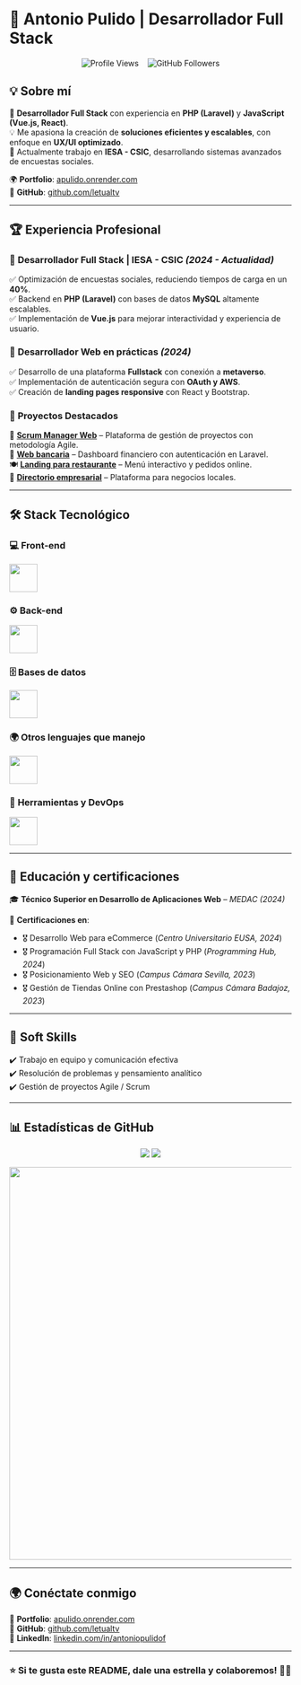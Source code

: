 # 🚀 Antonio Pulido | Desarrollador Full Stack  

<p align="center">
  <img src="https://komarev.com/ghpvc/?username=letualtv&color=blue" alt="Profile Views" />
  &nbsp;&nbsp;
  <img src="https://img.shields.io/github/followers/letualtv?style=social" alt="GitHub Followers" />
</p>



## 💡 Sobre mí  
🎯 **Desarrollador Full Stack** con experiencia en **PHP (Laravel)** y **JavaScript (Vue.js, React)**.  
💡 Me apasiona la creación de **soluciones eficientes y escalables**, con enfoque en **UX/UI optimizado**.  
🚀 Actualmente trabajo en **IESA - CSIC**, desarrollando sistemas avanzados de encuestas sociales.  

🌍 **Portfolio**: [apulido.onrender.com](https://apulido.onrender.com)  
📂 **GitHub**: [github.com/letualtv](https://github.com/letualtv)  

---

## 🏆 Experiencia Profesional  

### 🔹 **Desarrollador Full Stack | IESA - CSIC** *(2024 - Actualidad)*  
✅ Optimización de encuestas sociales, reduciendo tiempos de carga en un **40%**.  
✅ Backend en **PHP (Laravel)** con bases de datos **MySQL** altamente escalables.  
✅ Implementación de **Vue.js** para mejorar interactividad y experiencia de usuario.  

### 🔹 **Desarrollador Web en prácticas** *(2024)*  
✅ Desarrollo de una plataforma **Fullstack** con conexión a **metaverso**.  
✅ Implementación de autenticación segura con **OAuth y AWS**.  
✅ Creación de **landing pages responsive** con React y Bootstrap.  

### 🔹 **Proyectos Destacados**  
🚀 **[Scrum Manager Web](https://github.com/letualtv/scrum-manager)** – Plataforma de gestión de proyectos con metodología Agile.  
🏦 **[Web bancaria](https://github.com/letualtv/web-bancaria)** – Dashboard financiero con autenticación en Laravel.  
🍽 **[Landing para restaurante](https://github.com/letualtv/restaurante-web)** – Menú interactivo y pedidos online.  
🏢 **[Directorio empresarial](https://github.com/letualtv/directorio-empresas)** – Plataforma para negocios locales.  

---

## 🛠️ Stack Tecnológico  

### 💻 **Front-end**  
<p align="left">
  <img src="https://skillicons.dev/icons?i=html,css,js,vue,tailwind" height="50"/>
</p>

### ⚙️ **Back-end**  
<p align="left">
  <img src="https://skillicons.dev/icons?i=php,laravel,nodejs" height="50"/>
</p>

### 🗄 **Bases de datos**  
<p align="left">
  <img src="https://skillicons.dev/icons?i=mysql,firebase," height="50"/>
</p>

### 🌍 **Otros lenguajes que manejo**  
<p align="left">
  <img src="https://skillicons.dev/icons?i=bootstrap,java,react" height="50"/>
</p>

### 🚀 **Herramientas y DevOps**  
<p align="left">
  <img src="https://skillicons.dev/icons?i=git,docker,postman" height="50"/>
</p>

---

## 📜 Educación y certificaciones  

🎓 **Técnico Superior en Desarrollo de Aplicaciones Web** – *MEDAC (2024)*  

📜 **Certificaciones en**:  
- 🎖 Desarrollo Web para eCommerce (*Centro Universitario EUSA, 2024*)  
- 🎖 Programación Full Stack con JavaScript y PHP (*Programming Hub, 2024*)  
- 🎖 Posicionamiento Web y SEO (*Campus Cámara Sevilla, 2023*)  
- 🎖 Gestión de Tiendas Online con Prestashop (*Campus Cámara Badajoz, 2023*)  

---

## 🌟 Soft Skills  

✔️ Trabajo en equipo y comunicación efectiva  
✔️ Resolución de problemas y pensamiento analítico  
✔️ Gestión de proyectos Agile / Scrum  

---

## 📊 Estadísticas de GitHub  

<p align="center">
    <img src="http://github-profile-summary-cards.vercel.app/api/cards/stats?username=letualtv&theme=transparent" height="auto"/>
    <img src="http://github-profile-summary-cards.vercel.app/api/cards/repos-per-language?username=letualtv&theme=transparent&exclude=HTML" height="auto"/>

</p>

<p align="center">
  <img src="https://github-profile-summary-cards.vercel.app/api/cards/profile-details?username=letualtv&theme=transparent" height="auto" width="700"/>
</p>

---

## 🌍 Conéctate conmigo  

🔗 **Portfolio**: [apulido.onrender.com](https://apulido.onrender.com)  
📂 **GitHub**: [github.com/letualtv](https://github.com/letualtv)  
💼 **LinkedIn**: [linkedin.com/in/antoniopulidof](https://linkedin.com/in/antoniopulidof)  

---

### ⭐ **Si te gusta este README, dale una estrella y colaboremos!** 🚀🔥  
